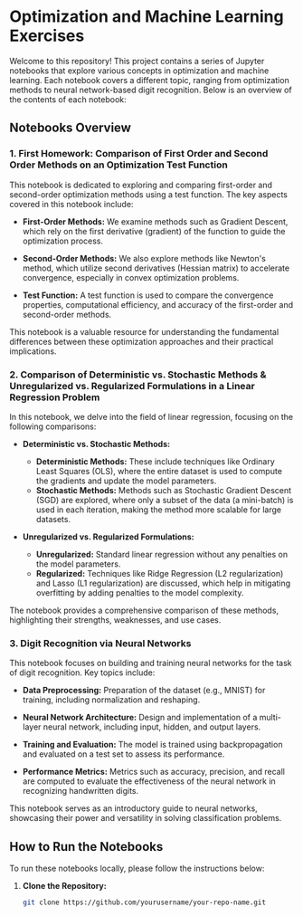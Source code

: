 # Optimization and Machine Learning Exercises

Welcome to this repository! This project contains a series of Jupyter notebooks that explore various concepts in optimization and machine learning. Each notebook covers a different topic, ranging from optimization methods to neural network-based digit recognition. Below is an overview of the contents of each notebook:

## Notebooks Overview

### 1. **First Homework: Comparison of First Order and Second Order Methods on an Optimization Test Function**

This notebook is dedicated to exploring and comparing first-order and second-order optimization methods using a test function. The key aspects covered in this notebook include:

- **First-Order Methods:** We examine methods such as Gradient Descent, which rely on the first derivative (gradient) of the function to guide the optimization process.
  
- **Second-Order Methods:** We also explore methods like Newton's method, which utilize second derivatives (Hessian matrix) to accelerate convergence, especially in convex optimization problems.

- **Test Function:** A test function is used to compare the convergence properties, computational efficiency, and accuracy of the first-order and second-order methods.

This notebook is a valuable resource for understanding the fundamental differences between these optimization approaches and their practical implications.

### 2. **Comparison of Deterministic vs. Stochastic Methods & Unregularized vs. Regularized Formulations in a Linear Regression Problem**

In this notebook, we delve into the field of linear regression, focusing on the following comparisons:

- **Deterministic vs. Stochastic Methods:**
  - **Deterministic Methods:** These include techniques like Ordinary Least Squares (OLS), where the entire dataset is used to compute the gradients and update the model parameters.
  - **Stochastic Methods:** Methods such as Stochastic Gradient Descent (SGD) are explored, where only a subset of the data (a mini-batch) is used in each iteration, making the method more scalable for large datasets.

- **Unregularized vs. Regularized Formulations:**
  - **Unregularized:** Standard linear regression without any penalties on the model parameters.
  - **Regularized:** Techniques like Ridge Regression (L2 regularization) and Lasso (L1 regularization) are discussed, which help in mitigating overfitting by adding penalties to the model complexity.

The notebook provides a comprehensive comparison of these methods, highlighting their strengths, weaknesses, and use cases.

### 3. **Digit Recognition via Neural Networks**

This notebook focuses on building and training neural networks for the task of digit recognition. Key topics include:

- **Data Preprocessing:** Preparation of the dataset (e.g., MNIST) for training, including normalization and reshaping.
  
- **Neural Network Architecture:** Design and implementation of a multi-layer neural network, including input, hidden, and output layers.
  
- **Training and Evaluation:** The model is trained using backpropagation and evaluated on a test set to assess its performance.

- **Performance Metrics:** Metrics such as accuracy, precision, and recall are computed to evaluate the effectiveness of the neural network in recognizing handwritten digits.

This notebook serves as an introductory guide to neural networks, showcasing their power and versatility in solving classification problems.

## How to Run the Notebooks

To run these notebooks locally, please follow the instructions below:

1. **Clone the Repository:**
   ```bash
   git clone https://github.com/yourusername/your-repo-name.git
